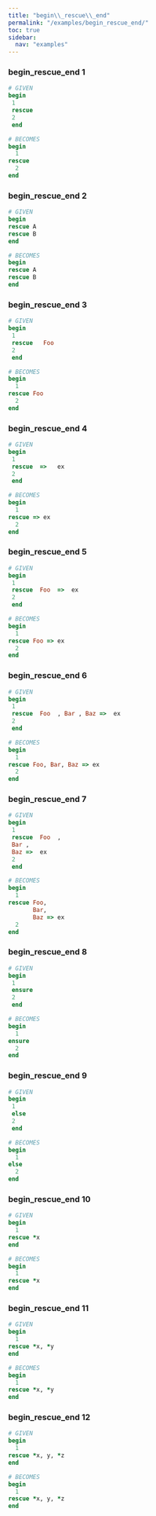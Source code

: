 ```yaml
---
title: "begin\\_rescue\\_end"
permalink: "/examples/begin_rescue_end/"
toc: true
sidebar:
  nav: "examples"
---
```


### begin\_rescue\_end 1
```ruby
# GIVEN
begin 
 1 
 rescue 
 2 
 end
```
```ruby
# BECOMES
begin
  1
rescue
  2
end
```
### begin\_rescue\_end 2
```ruby
# GIVEN
begin
rescue A
rescue B
end
```
```ruby
# BECOMES
begin
rescue A
rescue B
end
```
### begin\_rescue\_end 3
```ruby
# GIVEN
begin 
 1 
 rescue   Foo 
 2 
 end
```
```ruby
# BECOMES
begin
  1
rescue Foo
  2
end
```
### begin\_rescue\_end 4
```ruby
# GIVEN
begin 
 1 
 rescue  =>   ex  
 2 
 end
```
```ruby
# BECOMES
begin
  1
rescue => ex
  2
end
```
### begin\_rescue\_end 5
```ruby
# GIVEN
begin 
 1 
 rescue  Foo  =>  ex 
 2 
 end
```
```ruby
# BECOMES
begin
  1
rescue Foo => ex
  2
end
```
### begin\_rescue\_end 6
```ruby
# GIVEN
begin 
 1 
 rescue  Foo  , Bar , Baz =>  ex 
 2 
 end
```
```ruby
# BECOMES
begin
  1
rescue Foo, Bar, Baz => ex
  2
end
```
### begin\_rescue\_end 7
```ruby
# GIVEN
begin 
 1 
 rescue  Foo  , 
 Bar , 
 Baz =>  ex 
 2 
 end
```
```ruby
# BECOMES
begin
  1
rescue Foo,
       Bar,
       Baz => ex
  2
end
```
### begin\_rescue\_end 8
```ruby
# GIVEN
begin 
 1 
 ensure 
 2 
 end
```
```ruby
# BECOMES
begin
  1
ensure
  2
end
```
### begin\_rescue\_end 9
```ruby
# GIVEN
begin 
 1 
 else 
 2 
 end
```
```ruby
# BECOMES
begin
  1
else
  2
end
```
### begin\_rescue\_end 10
```ruby
# GIVEN
begin
  1
rescue *x
end
```
```ruby
# BECOMES
begin
  1
rescue *x
end
```
### begin\_rescue\_end 11
```ruby
# GIVEN
begin
  1
rescue *x, *y
end
```
```ruby
# BECOMES
begin
  1
rescue *x, *y
end
```
### begin\_rescue\_end 12
```ruby
# GIVEN
begin
  1
rescue *x, y, *z
end
```
```ruby
# BECOMES
begin
  1
rescue *x, y, *z
end
```

